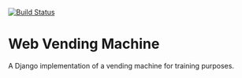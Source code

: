 [![Build Status](https://travis-ci.org/m3brown/web_vending_machine.svg?branch=master)](https://travis-ci.org/m3brown/web_vending_machine/)

# Web Vending Machine

A Django implementation of a vending machine for training purposes.
